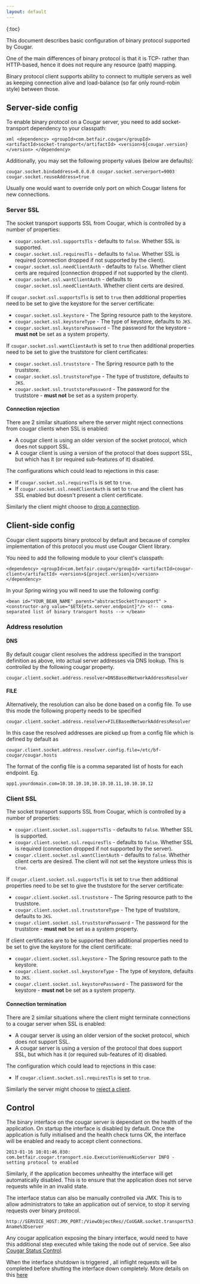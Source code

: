 ```yaml
---
layout: default
---
```

{:toc}

This document describes basic configuration of binary protocol supported by Cougar.

One of the main differences of binary protocol is that it is TCP\- rather than HTTP-based, hence it does
not require any resource (path) mapping.

Binary protocol client supports ability to connect to multiple servers as well as keeping connection alive and
load-balance (so far only round-robin style) between those.

## Server-side config

To enable binary protocol on a Cougar server, you need to add socket-transport dependency to your classpath:

`xml
<dependency>
    <groupId>com.betfair.cougar</groupId>
    <artifactId>socket-transport</artifactId>
    <version>${cougar.version}</version>
</dependency>
`

Additionally, you may set the following property values (below are defaults):

`
cougar.socket.bindaddress=0.0.0.0
cougar.socket.serverport=9003
cougar.socket.reuseAddress=true
`

Usually one would want to override only port on which Cougar listens for new connections.

### Server SSL

The socket transport supports SSL from Cougar, which is controlled by a number of properties:

* `cougar.socket.ssl.supportsTls` \- defaults to `false`. Whether SSL is supported.
* `cougar.socket.ssl.requiresTls` \- defaults to `false`. Whether SSL is required (connection dropped if not supported by the client).
* `cougar.socket.ssl.needClientAuth` \- defaults to `false`. Whether client certs are required (connection dropped if not supported by the client).
* `cougar.socket.ssl.wantClientAuth` \- defaults to `cougar.socket.ssl.needClientAuth`. Whether client certs are desired.

If `cougar.socket.ssl.supportsTls` is set to `true` then additional properties need to be set to give the keystore for the server certificate:

* `cougar.socket.ssl.keystore` \- The Spring resource path to the keystore.
* `cougar.socket.ssl.keystoreType` \- The type of keystore, defaults to `JKS`.
 * `cougar.socket.ssl.keystorePassword` \- The password for the keystore - **must not** be set as a system property.

If `cougar.socket.ssl.wantClientAuth` is set to `true` then additional properties need to be set to give the truststore for client certificates:

* `cougar.socket.ssl.truststore` \- The Spring resource path to the truststore.
* `cougar.socket.ssl.truststoreType` \- The type of truststore, defaults to `JKS`.
 * `cougar.socket.ssl.truststorePassword` \- The password for the truststore - **must not** be set as a system property.


#### Connection rejection

There are 2 similar situations where the server might reject connections from cougar clients when SSL is enabled:

* A cougar client is using an older version of the socket protocol, which does not support SSL.
* A cougar client is using a version of the protocol that does support SSL, but which has it (or required sub-features of it) disabled.

The configurations which could lead to rejections in this case:

* If `cougar.socket.ssl.requiresTls` is set to `true`.
* If `cougar.socket.ssl.needClientAuth` is set to `true` and the client has SSL enabled but doesn't present a client certificate.

Similarly the client might choose to [drop a connection](#Connectiontermination.html).


## Client-side config

Cougar client supports binary  protocol by default and because of complex implementation of this protocol you must use Cougar Client library.

You need to add the following module to your client's classpath:

`
<dependency>
    <groupId>com.betfair.cougar</groupId>
    <artifactId>cougar-client</artifactId>
    <version>${project.version}</version>
</dependency>
`

In your Spring wiring you will need to use the following config:

`
<bean id="YOUR_BEAN_NAME" parent="abstractSocketTransport" >
    <constructor-arg value="$ETX{etx.server.endpoint}"/> <!-- coma-separated list of binary transport hosts -->
</bean>
`


### Address resolution

#### DNS

By default cougar client resolves the address specified in the transport definition as above, into actual server addresses via DNS lookup.
This is controlled by the following cougar property.

`
cougar.client.socket.address.resolver=DNSBasedNetworkAddressResolver
`

#### FILE

Alternatively, the resolution can also be done based on a config file. To use this mode the following property needs to be specified

`
cougar.client.socket.address.resolver=FILEBasedNetworkAddressResolver
`

In this case the resolved addresses are picked up from a config file which is defined by default as

`
cougar.client.socket.address.resolver.config.file=/etc/bf-cougar/cougar.hosts
`

The format of the config file is a comma separated list of hosts for each endpoint. Eg.

`
app1.yourdomain.com=10.10.10.10,10.10.10.11,10.10.10.12
`

### Client SSL

The socket transport supports SSL from Cougar, which is controlled by a number of properties:

* `cougar.client.socket.ssl.supportsTls` \- defaults to `false`. Whether SSL is supported.
* `cougar.client.socket.ssl.requiresTls` \- defaults to `false`. Whether SSL is required (connection dropped if not supported by the server).
* `cougar.client.socket.ssl.wantClientAuth` \- defaults to `false`. Whether client certs are desired. The client will not set the keystore unless this is `true`.

If `cougar.client.socket.ssl.supportsTls` is set to `true` then additional properties need to be set to give the truststore for the server certificate:

* `cougar.client.socket.ssl.truststore` \- The Spring resource path to the truststore.
* `cougar.client.socket.ssl.truststoreType` \- The type of truststore, defaults to `JKS`.
 * `cougar.client.socket.ssl.truststorePassword` \- The password for the truststore - **must not** be set as a system property.

If client certificates are to be supported then additional properties need to be set to give the keystore for the client certificate:

* `cougar.client.socket.ssl.keystore` \- The Spring resource path to the keystore.
* `cougar.client.socket.ssl.keystoreType` \- The type of keystore, defaults to `JKS`.
 * `cougar.client.socket.ssl.keystorePassword` \- The password for the keystore - **must not** be set as a system property.

#### Connection termination

There are 2 similar situations where the client might terminate connections to a cougar server when SSL is enabled:

* A cougar server is using an older version of the socket protocol, which does not support SSL.
* A cougar server is using a version of the protocol that does support SSL, but which has it (or required sub-features of it) disabled.

The configuration which could lead to rejections in this case:

* If `cougar.client.socket.ssl.requiresTls` is set to `true`.

Similarly the server might choose to [reject a client](#Connectionrejection.html).

## Control

The binary interface on the cougar server is dependant on the health of the application. On startup the interface is
disabled by default. Once the application is fully initialised and the health check turns OK, the interface will be
enabled and ready to accept client connections.

`
2013-01-16 10:01:46.030: com.betfair.cougar.transport.nio.ExecutionVenueNioServer INFO - setting protocol to enabled
`

Similarly, if the application becomes unhealthy the interface will get automatically disabled. This is to ensure that
the application does not serve requests while in an invalid state.

The interface status can also be manually controlled via JMX. This is to allow administrators to take an application
out of service, to stop it serving requests over binary protocol.

`
http://SERVICE_HOST:JMX_PORT:/ViewObjectRes//CoUGAR.socket.transport%3Aname%3Dserver
`

Any cougar application exposing the binary interface, would need to have this additional step executed while taking the
node out of service. See also [Cougar Status Control](Cougar_Status_Control.html).

When the interface shutdown is triggered , all inflight requests will be completed before shutting the interface down
completely. More details on this [here](Cougar_Binary_Interface_Shutdown_Sequence.html)
